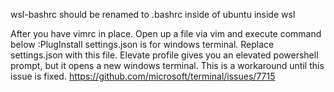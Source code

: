 wsl-bashrc should be renamed to .bashrc inside of ubuntu inside wsl

After you have vimrc in place. Open up a file via vim and execute command below
:PlugInstall
settings.json is for windows terminal.  Replace settings.json with this file.
Elevate profile gives you an elevated powershell prompt, but it opens a new windows terminal.
This is a workaround until this issue is fixed.
https://github.com/microsoft/terminal/issues/7715
